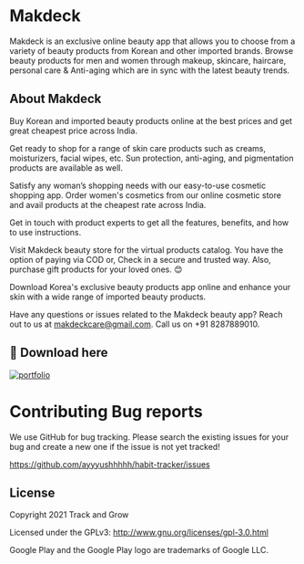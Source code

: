# Makdeck

Makdeck is an exclusive online beauty app that allows you to choose from a variety of beauty products from Korean and other imported brands. 
Browse beauty products for men and women through makeup, skincare, haircare, personal care & Anti-aging which are in sync with the latest beauty trends.

## About Makdeck 
Buy Korean and imported beauty products online at the best prices and get great cheapest price across India. 

Get ready to shop for a range of skin care products such as creams, moisturizers, facial wipes, etc. Sun protection, anti-aging, and pigmentation products are available as well. 

Satisfy any woman’s shopping needs with our easy-to-use cosmetic shopping app. Order women's cosmetics from our online cosmetic store and avail products at the cheapest rate across India. 

Get in touch with product experts to get all the features, benefits, and how to use instructions. 

Visit Makdeck beauty store for the virtual products catalog. You have the option of paying via COD or, Check in a secure and trusted way. Also, purchase gift products for your loved ones. 😊

Download Korea's exclusive beauty products app online and enhance your skin with a wide range of imported beauty products.

Have any questions or issues related to the Makdeck beauty app? Reach out to us at makdeckcare@gmail.com. Call us on +91 8287889010.

    
## 🔗 Download here
[![portfolio](https://encrypted-tbn0.gstatic.com/images?q=tbn:ANd9GcQiA_Qwrl1HTMeTHxV7RdeB-ngP_M4MJRAhnCEip6Ll5gJ550RqW4tNa_ZIoJ24xV49Mw&usqp=CAU)](https://play.google.com/store/apps/details?id=com.scarecrowhouse.makdeck)

  # Contributing Bug reports

We use GitHub for bug tracking. Please search the existing issues for your bug and create a new one if the issue is not yet tracked!

https://github.com/ayyyushhhhh/habit-tracker/issues

## License
Copyright 2021 Track and Grow

Licensed under the GPLv3: http://www.gnu.org/licenses/gpl-3.0.html

Google Play and the Google Play logo are trademarks of Google LLC.
